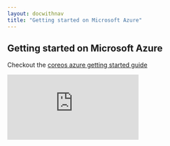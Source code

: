 ```yaml
---
layout: docwithnav
title: "Getting started on Microsoft Azure"
---
```

<!-- BEGIN MUNGE: UNVERSIONED_WARNING -->


<!-- END MUNGE: UNVERSIONED_WARNING -->

Getting started on Microsoft Azure
----------------------------------

Checkout the [coreos azure getting started guide](coreos/azure/README.html)




<!-- BEGIN MUNGE: IS_VERSIONED -->
<!-- TAG IS_VERSIONED -->
<!-- END MUNGE: IS_VERSIONED -->


<!-- BEGIN MUNGE: GENERATED_ANALYTICS -->
[![Analytics](https://kubernetes-site.appspot.com/UA-36037335-10/GitHub/docs/getting-started-guides/azure.md?pixel)]()
<!-- END MUNGE: GENERATED_ANALYTICS -->

